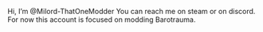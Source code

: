 Hi, I’m @Milord-ThatOneModder
You can reach me on steam or on discord.
For now this account is focused on modding Barotrauma.

<!---
Milord-ThatOneModder/Milord-ThatOneModder is a ✨ special ✨ repository because its `README.md` (this file) appears on your GitHub profile.
You can click the Preview link to take a look at your changes.
--->
